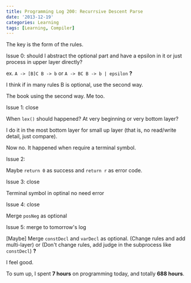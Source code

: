 ```yaml
---
title: Programming Log 200: Recurrsive Descent Parse
date: '2013-12-19'
categories: Learning
tags: [Learning, Compiler]
---
```


The key is the form of the rules.

Issue 0:
should I abstract the optional part and have a epsilon in it or just process in upper layer directly?

ex. 
`A -> [B]C
B -> b`
or
`A -> BC
B -> b | epsilon`
**?**

I think if in many rules B is optional, use the second way.

The book using the second way. Me too.

Issue 1: close

When `lex()` should happened? At very beginning or very bottom layer?

I do it in the most bottom layer for small up layer (that is, no read/write detail, just compare).

Now no. It happened when require a terminal symbol.

Issue 2:

Maybe `return 0` as success and `return r` as error code.

Issue 3: close

Terminal symbol in optinal no need  error

Issue 4: close

Merge `posNeg` as optional

Issue 5: merge to tomorrow's log

[Maybe] Merge `constDecl` and `varDecl` as optional. (Change rules and add multi-layer) or (Don't change rules, add judge in the subprocess like `constDecl`) **?**

I feel good.

To sum up, I spent **7 hours** on programming today, and totally **688 hours**.